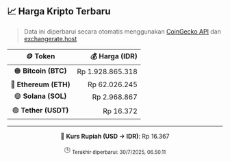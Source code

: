 

<!-- HARGA_KRIPTO -->
## 📈 Harga Kripto Terbaru

> Data ini diperbarui secara otomatis menggunakan [CoinGecko API](https://www.coingecko.com/) dan [exchangerate.host](https://exchangerate.host/)

<div align="center">

| 🪙 Token | 💰 Harga (IDR) |
|:------:|---------------:|
| 🟠 **Bitcoin (BTC)**   | Rp 1.928.865.318 |
| 🔵 **Ethereum (ETH)**  | Rp 62.026.245 |
| 🟣 **Solana (SOL)**    | Rp 2.968.867 |
| 🟢 **Tether (USDT)**   | Rp 16.372 |

---

💱 **Kurs Rupiah (USD → IDR)**: Rp 16.367

🕒 <sub>Terakhir diperbarui: 30/7/2025, 06.50.11</sub>

</div>
<!-- /HARGA_KRIPTO -->